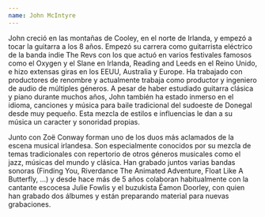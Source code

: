 ```yaml
---
name: John McIntyre
---
```


John creció en las montañas de Cooley, en el norte de Irlanda, y empezó a tocar la guitarra a los 8 años. Empezó su carrera como guitarrista eléctrico de la banda indie The Revs con los que actuó en varios festivales famosos como el Oxygen y el Slane en Irlanda, Reading and Leeds en el Reino Unido, e hizo extensas giras en los EEUU, Australia y Europe. Ha trabajado con productores de renombre y actualmente trabaja como productor y ingeniero de audio de múltiples géneros. A pesar de haber estudiado guitarra clásica y piano durante muchos años, John también ha estado inmerso en el idioma, canciones y música para baile tradicional del sudoeste de Donegal desde muy pequeño. Esta mezcla de estilos e influencias le dan a su música un caracter y sonoridad propias.

Junto con Zoë Conway forman uno de los duos más aclamados de la escena musical irlandesa. Son especialmente conocidos por su mezcla de temas tradicionales con repertorio de otros géneros musicales como el jazz, músicas del mundo y clásica. Han grabado juntos varias bandas sonoras (Finding You, Riverdance The Animated Adventure, Float Like A Butterfly, …) y desde hace más de 5 años colaboran habitualmente con la cantante escocesa Julie Fowlis y el buzukista Éamon Doorley, con quien han grabado dos álbumes y están preparando material para nuevas grabaciones.
